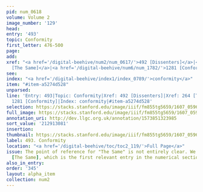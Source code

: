 ```yaml
---
pid: num_0618
volume: Volume 2
image_number: '129'
head:
entry: '493'
topic: Conformity
first_letter: 476-500
page:
add:
xref: "<a href='/digital-beehive/num2/num_0617/'>492 [Dissenters]</a>|<a href='/digital-beehive/num2/num_0296/'>264
  [The Same]</a>|<a href='/digital-beehive/num6/num_1782/'>1281 [Conformity]</a>"
see:
index: "<a href='/digital-beehive/index1/index_0789/'>conformity</a>"
item: "#item-a5274d528"
unparsed:
line: 'Entry: 493|Topic: Conformity|Xref: 492 [Dissenters]|Xref: 264 [The Same]|Xref:
  1281 [Conformity]|Index: conformity|#item-a5274d528'
selection: https://stacks.stanford.edu/image/iiif/fm855tg5659/1607_0596/344,3081,2971,845/full/0/default.jpg
full_image: https://stacks.stanford.edu/image/iiif/fm855tg5659/1607_0596/full/full/0/default.jpg
annotation_uri: http://dev.llgc.org.uk/annotation/1573851323985
sort_value: '212913081'
insertion:
thumbnail: https://stacks.stanford.edu/image/iiif/fm855tg5659/1607_0596/344,3081,600,180/250,/0/default.jpg
label: 493. Conformity
location: "<a href='/digital-beehive/toc/toc2_119/'>Full Page</a>"
issue: The point of reference for "The Same" is not entirely clear. We linked to 264
  [The Same], which is the first relevant entry in the numerical section of the Alvearium.
also_in_entry:
order: '345'
layout: alpha_item
collection: num2
---
```

